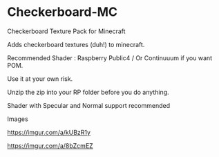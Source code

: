 # Checkerboard-MC
Checkerboard Texture Pack for Minecraft

Adds checkerboard textures (duh!) to minecraft.

Recommended Shader : Raspberry Public4 / Or Continuuum if you want POM.

Use it at your own risk.

Unzip the zip into your RP folder before you do anything.

Shader with Specular and Normal support recommended

Images

https://imgur.com/a/kUBzR1y

https://imgur.com/a/8bZcmEZ

